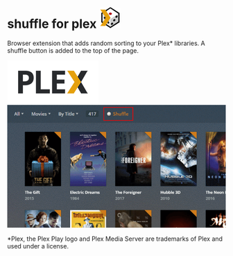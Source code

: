 # shuffle for plex ![alt tag](https://raw.githubusercontent.com/conceptualspace/shuffle-for-plex/master/src/img/icon48.png) 

Browser extension that adds random sorting to your Plex* libraries. A shuffle button is added to the top of the page.

![alt tag](https://raw.githubusercontent.com/conceptualspace/shuffle-for-plex/master/plex-logo-flat-small.png)
![alt tag](https://raw.githubusercontent.com/conceptualspace/shuffle-for-plex/master/screenshot.png)

*Plex, the Plex Play logo and Plex Media Server are trademarks of Plex and used under a license.
